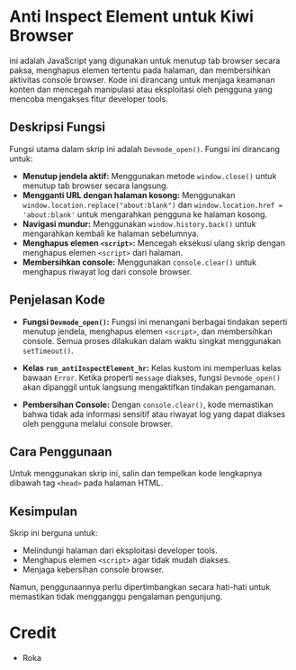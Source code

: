 # Anti Inspect Element untuk Kiwi Browser
 
ini adalah JavaScript yang digunakan untuk menutup tab browser secara paksa, menghapus elemen tertentu pada halaman, dan membersihkan aktivitas console browser. Kode ini dirancang untuk menjaga keamanan konten dan mencegah manipulasi atau eksploitasi oleh pengguna yang mencoba mengakses fitur developer tools.

## Deskripsi Fungsi

Fungsi utama dalam skrip ini adalah `Devmode_open()`. Fungsi ini dirancang untuk:

- **Menutup jendela aktif:** Menggunakan metode `window.close()` untuk menutup tab browser secara langsung.
- **Mengganti URL dengan halaman kosong:** Menggunakan `window.location.replace("about:blank")` dan `window.location.href = 'about:blank'` untuk mengarahkan pengguna ke halaman kosong.
- **Navigasi mundur:** Menggunakan `window.history.back()` untuk mengarahkan kembali ke halaman sebelumnya.
- **Menghapus elemen `<script>`:** Mencegah eksekusi ulang skrip dengan menghapus elemen `<script>` dari halaman.
- **Membersihkan console:** Menggunakan `console.clear()` untuk menghapus riwayat log dari console browser.

## Penjelasan Kode

- **Fungsi `Devmode_open()`:** 
  Fungsi ini menangani berbagai tindakan seperti menutup jendela, menghapus elemen `<script>`, dan membersihkan console. Semua proses dilakukan dalam waktu singkat menggunakan `setTimeout()`.

- **Kelas `run_antiInspectElement_hr`:**
  Kelas kustom ini memperluas kelas bawaan `Error`. Ketika properti `message` diakses, fungsi `Devmode_open()` akan dipanggil untuk langsung mengaktifkan tindakan pengamanan.

- **Pembersihan Console:**
  Dengan `console.clear()`, kode memastikan bahwa tidak ada informasi sensitif atau riwayat log yang dapat diakses oleh pengguna melalui console browser.

## Cara Penggunaan

Untuk menggunakan skrip ini, salin dan tempelkan kode lengkapnya dibawah tag `<head>` pada halaman HTML.

## Kesimpulan

Skrip ini berguna untuk:

- Melindungi halaman dari eksploitasi developer tools.
- Menghapus elemen `<script>` agar tidak mudah diakses.
- Menjaga kebersihan console browser.

Namun, penggunaannya perlu dipertimbangkan secara hati-hati untuk memastikan tidak mengganggu pengalaman pengunjung.

# Credit 

  - Roka